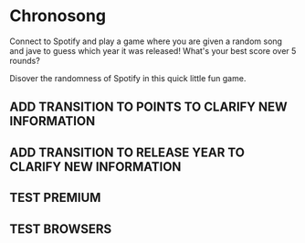 # Chronosong

Connect to Spotify and play a game where you are given a random song and jave to guess which year it was released! What's your best score over 5  rounds?

Disover the randomness of Spotify in this quick little fun game.

## ADD TRANSITION TO POINTS TO CLARIFY NEW INFORMATION
## ADD TRANSITION TO RELEASE YEAR TO CLARIFY NEW INFORMATION
## TEST PREMIUM
## TEST BROWSERS
